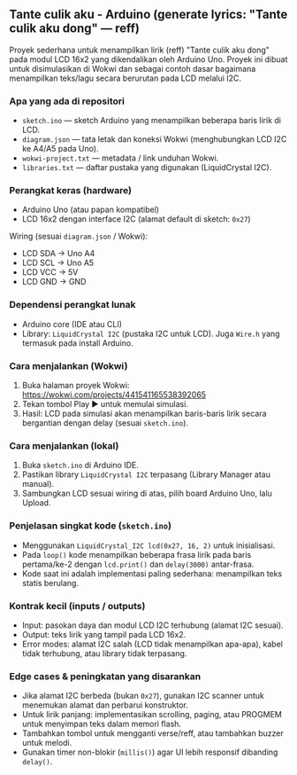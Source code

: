 ## Tante culik aku - Arduino (generate lyrics: "Tante culik aku dong" — reff)

Proyek sederhana untuk menampilkan lirik (reff) "Tante culik aku dong" pada modul LCD 16x2 yang dikendalikan oleh Arduino Uno. Proyek ini dibuat untuk disimulasikan di Wokwi dan sebagai contoh dasar bagaimana menampilkan teks/lagu secara berurutan pada LCD melalui I2C.

### Apa yang ada di repositori
- `sketch.ino` — sketch Arduino yang menampilkan beberapa baris lirik di LCD.
- `diagram.json` — tata letak dan koneksi Wokwi (menghubungkan LCD I2C ke A4/A5 pada Uno).
- `wokwi-project.txt` — metadata / link unduhan Wokwi.
- `libraries.txt` — daftar pustaka yang digunakan (LiquidCrystal I2C).

### Perangkat keras (hardware)
- Arduino Uno (atau papan kompatibel)
- LCD 16x2 dengan interface I2C (alamat default di sketch: `0x27`)

Wiring (sesuai `diagram.json` / Wokwi):
- LCD SDA -> Uno A4
- LCD SCL -> Uno A5
- LCD VCC -> 5V
- LCD GND -> GND

### Dependensi perangkat lunak
- Arduino core (IDE atau CLI)
- Library: `LiquidCrystal I2C` (pustaka I2C untuk LCD). Juga `Wire.h` yang termasuk pada install Arduino.

### Cara menjalankan (Wokwi)
1. Buka halaman proyek Wokwi: https://wokwi.com/projects/441541165538392065
2. Tekan tombol Play ▶ untuk memulai simulasi.
3. Hasil: LCD pada simulasi akan menampilkan baris-baris lirik secara bergantian dengan delay (sesuai `sketch.ino`).

### Cara menjalankan (lokal)
1. Buka `sketch.ino` di Arduino IDE.
2. Pastikan library `LiquidCrystal I2C` terpasang (Library Manager atau manual).
3. Sambungkan LCD sesuai wiring di atas, pilih board Arduino Uno, lalu Upload.

### Penjelasan singkat kode (`sketch.ino`)
- Menggunakan `LiquidCrystal_I2C lcd(0x27, 16, 2)` untuk inisialisasi.
- Pada `loop()` kode menampilkan beberapa frasa lirik pada baris pertama/ke-2 dengan `lcd.print()` dan `delay(3000)` antar-frasa.
- Kode saat ini adalah implementasi paling sederhana: menampilkan teks statis berulang.

### Kontrak kecil (inputs / outputs)
- Input: pasokan daya dan modul LCD I2C terhubung (alamat I2C sesuai).
- Output: teks lirik yang tampil pada LCD 16x2.
- Error modes: alamat I2C salah (LCD tidak menampilkan apa-apa), kabel tidak terhubung, atau library tidak terpasang.

### Edge cases & peningkatan yang disarankan
- Jika alamat I2C berbeda (bukan `0x27`), gunakan I2C scanner untuk menemukan alamat dan perbarui konstruktor.
- Untuk lirik panjang: implementasikan scrolling, paging, atau PROGMEM untuk menyimpan teks dalam memori flash.
- Tambahkan tombol untuk mengganti verse/reff, atau tambahkan buzzer untuk melodi.
- Gunakan timer non-blokir (`millis()`) agar UI lebih responsif dibanding `delay()`.

